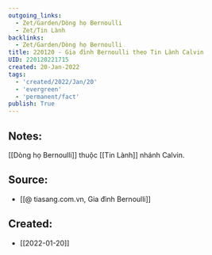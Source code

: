 ```yaml
---
outgoing_links:
  - Zet/Garden/Dòng họ Bernoulli
  - Zet/Tin Lành
backlinks:
  - Zet/Garden/Dòng họ Bernoulli
title: 220120 - Gia đình Bernoulli theo Tin Lành Calvin
UID: 220120221715
created: 20-Jan-2022
tags:
  - 'created/2022/Jan/20'
  - 'evergreen'
  - 'permanent/fact'
publish: True
---
```

## Notes:
[[Dòng họ Bernoulli]] thuộc [[Tin Lành]] nhánh Calvin.

## Source:
- [[@ tiasang.com.vn, Gia đình Bernoulli]]


## Created:
- [[2022-01-20]]
